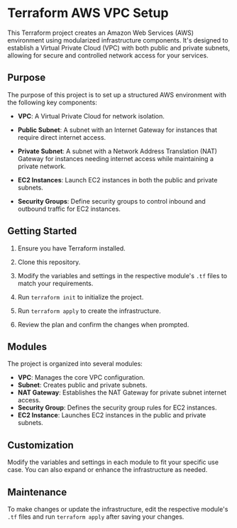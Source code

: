# Terraform AWS VPC Setup

This Terraform project creates an Amazon Web Services (AWS) environment using modularized infrastructure components. It's designed to establish a Virtual Private Cloud (VPC) with both public and private subnets, allowing for secure and controlled network access for your services.

## Purpose

The purpose of this project is to set up a structured AWS environment with the following key components:

- **VPC**: A Virtual Private Cloud for network isolation.

- **Public Subnet**: A subnet with an Internet Gateway for instances that require direct internet access.

- **Private Subnet**: A subnet with a Network Address Translation (NAT) Gateway for instances needing internet access while maintaining a private network.

- **EC2 Instances**: Launch EC2 instances in both the public and private subnets.

- **Security Groups**: Define security groups to control inbound and outbound traffic for EC2 instances.

## Getting Started

1. Ensure you have Terraform installed.

2. Clone this repository.

3. Modify the variables and settings in the respective module's `.tf` files to match your requirements.

4. Run `terraform init` to initialize the project.

5. Run `terraform apply` to create the infrastructure.

6. Review the plan and confirm the changes when prompted.

## Modules

The project is organized into several modules:

- **VPC**: Manages the core VPC configuration.
- **Subnet**: Creates public and private subnets.
- **NAT Gateway**: Establishes the NAT Gateway for private subnet internet access.
- **Security Group**: Defines the security group rules for EC2 instances.
- **EC2 Instance**: Launches EC2 instances in the public and private subnets.

## Customization

Modify the variables and settings in each module to fit your specific use case. You can also expand or enhance the infrastructure as needed.

## Maintenance

To make changes or update the infrastructure, edit the respective module's `.tf` files and run `terraform apply` after saving your changes.
